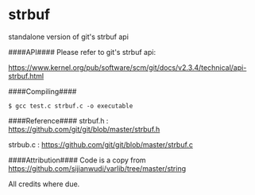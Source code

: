 strbuf
======

standalone version of git's strbuf api

####API####
Please refer to git's strbuf api:

https://www.kernel.org/pub/software/scm/git/docs/v2.3.4/technical/api-strbuf.html

####Compiling####
```
$ gcc test.c strbuf.c -o executable
```

####Reference####
strbuf.h : https://github.com/git/git/blob/master/strbuf.h

strbub.c : https://github.com/git/git/blob/master/strbuf.c

####Attribution####
Code is a copy from https://github.com/sijianwudi/varlib/tree/master/string

All credits where due.
